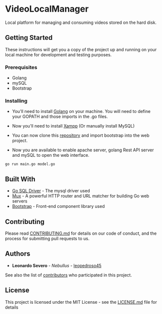 # VideoLocalManager
Local platform for managing and consuming videos stored on the hard disk.

## Getting Started

These instructions will get you a copy of the project up and running on your local machine for development and testing purposes.

### Prerequisites

- Golang
- mySQL
- Bootstrap

### Installing

- You'll need to install [Golang](https://golang.org/dl/) on your machine.
  You will need to define your GOPATH and those imports in the .go files.
- Now you'll need to install [Xampp](https://www.apachefriends.org) (Or manually install MySQL)
- You can now clone this [repository](https://github.com/leopedroso45/VideoLocalManager) and import bootstrap into the web project.

- Now you are available to enable apache server, golang Rest API server and mySQL to open the web interface.

```
go run main.go model.go
```

## Built With

* [Go SQL Driver](https://github.com/go-sql-driver/mysql) - The mysql driver used
* [Mux](https://github.com/gorilla/mux) - A powerful HTTP router and URL matcher for building Go web servers
* [Bootstrap](https://getbootstrap.com/) - Front-end component library used

## Contributing

Please read [CONTRIBUTING.md](https://gist.github.com/PurpleBooth/b24679402957c63ec426) for details on our code of conduct, and the process for submitting pull requests to us.

## Authors

* **Leonardo Severo** - *Nebullus* - [leopedroso45](https://github.com/leopedroso45)

See also the list of [contributors](https://github.com/leopedroso45/VideoLocalManager/graphs/contributors) who participated in this project.

## License

This project is licensed under the MIT License - see the [LICENSE.md](LICENSE.md) file for details
